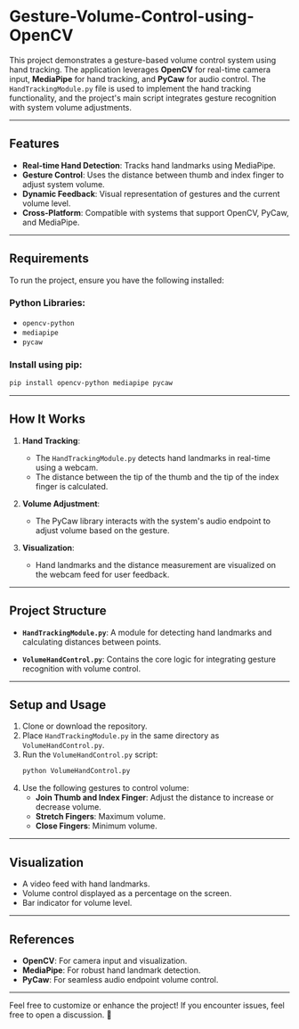 # Gesture-Volume-Control-using-OpenCV

This project demonstrates a gesture-based volume control system using hand tracking. The application leverages **OpenCV** for real-time camera input, **MediaPipe** for hand tracking, and **PyCaw** for audio control. The `HandTrackingModule.py` file is used to implement the hand tracking functionality, and the project's main script integrates gesture recognition with system volume adjustments.

---

## Features
- **Real-time Hand Detection**: Tracks hand landmarks using MediaPipe.
- **Gesture Control**: Uses the distance between thumb and index finger to adjust system volume.
- **Dynamic Feedback**: Visual representation of gestures and the current volume level.
- **Cross-Platform**: Compatible with systems that support OpenCV, PyCaw, and MediaPipe.

---

## Requirements
To run the project, ensure you have the following installed:

### Python Libraries:
- `opencv-python`
- `mediapipe`
- `pycaw`

### Install using pip:
```bash
pip install opencv-python mediapipe pycaw
```

---

## How It Works
1. **Hand Tracking**:
   - The `HandTrackingModule.py` detects hand landmarks in real-time using a webcam.
   - The distance between the tip of the thumb and the tip of the index finger is calculated.

2. **Volume Adjustment**:
   - The PyCaw library interacts with the system's audio endpoint to adjust volume based on the gesture.

3. **Visualization**:
   - Hand landmarks and the distance measurement are visualized on the webcam feed for user feedback.

---

## Project Structure
- **`HandTrackingModule.py`**: 
  A module for detecting hand landmarks and calculating distances between points.

- **`VolumeHandControl.py`**:
  Contains the core logic for integrating gesture recognition with volume control.

---

## Setup and Usage
1. Clone or download the repository.
2. Place `HandTrackingModule.py` in the same directory as `VolumeHandControl.py`.
3. Run the `VolumeHandControl.py` script:
   ```bash
   python VolumeHandControl.py
   ```
4. Use the following gestures to control volume:
   - **Join Thumb and Index Finger**: Adjust the distance to increase or decrease volume.
   - **Stretch Fingers**: Maximum volume.
   - **Close Fingers**: Minimum volume.

---

## Visualization
- A video feed with hand landmarks.
- Volume control displayed as a percentage on the screen.
- Bar indicator for volume level.

---

## References
- **OpenCV**: For camera input and visualization.
- **MediaPipe**: For robust hand landmark detection.
- **PyCaw**: For seamless audio endpoint volume control.

---

Feel free to customize or enhance the project! If you encounter issues, feel free to open a discussion. 🎉

